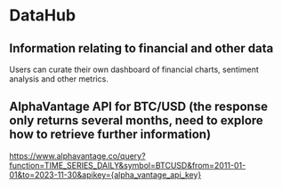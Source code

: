 # DataHub

## Information relating to financial and other data

Users can curate their own dashboard of financial charts, sentiment analysis and other metrics.

## AlphaVantage API for BTC/USD (the response only returns several months, need to explore how to retrieve further information)
https://www.alphavantage.co/query?function=TIME_SERIES_DAILY&symbol=BTCUSD&from=2011-01-01&to=2023-11-30&apikey={alpha_vantage_api_key}
